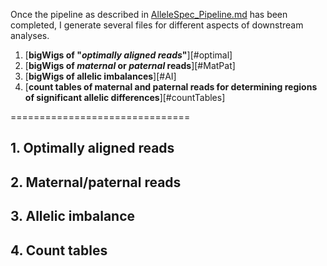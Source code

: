 Once the pipeline as described in [AlleleSpec_Pipeline.md](https://github.com/friedue/AlleleSpecific/blob/master/Notes/AlleleSpec_Pipeline.md) has been completed, I generate several files for different aspects of downstream analyses.

1. [__bigWigs of "_optimally aligned reads_"__][#optimal]
2. [__bigWigs of _maternal_ or _paternal_ reads__][#MatPat]
3. [__bigWigs of allelic imbalances__][#AI]
4. [__count tables of maternal and paternal reads for determining regions of significant allelic differences__][#countTables]

===============================

<a name="optimal"></a>
## 1. Optimally aligned reads

<a name="MatPat"></a>
## 2. Maternal/paternal reads

<a name="AI"></a>
## 3. Allelic imbalance

<a name="countTables"></a>
## 4. Count tables
